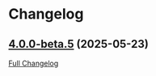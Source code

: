 # Changelog

## [4.0.0-beta.5](https://github.com/datastax/jvector/tree/4.0.0-beta.5) (2025-05-23)

[Full Changelog](https://github.com/datastax/jvector/compare/4.0.0-beta.4...4.0.0-beta.5)

